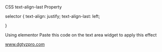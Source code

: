 CSS text-align-last Property

selector 
{
    text-align: justify;
    text-align-last: left;
    
}

Using elementor Paste this code on the text area widget to apply this effect

www.dgtyzpro.com
